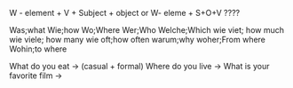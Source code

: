 W - element + V + Subject + object
or
W- eleme + S+O+V ????





Was;what
Wie;how
Wo;Where
Wer;Who
Welche;Which
wie viet; how much
wie viele; how many
wie oft;how often
warum;why
woher;From where
Wohin;to where

What do you eat -> (casual + formal)
Where do you live ->
What is your favorite film ->